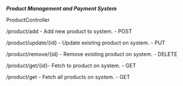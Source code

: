 ***Product Management and Payment System***

ProductController

/product/add - Add new product to system.                 - POST

/product/update/{id} - Update existing product on system. - PUT

/product/remove/{id} - Remove existing product on system. - DELETE

/product/get/{id}- Fetch to product on system.            - GET

/product/get - Fetch all products on system.              - GET
